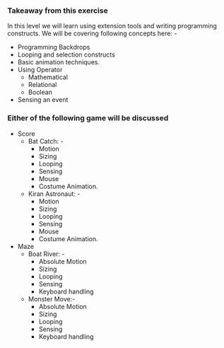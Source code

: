 ### Takeaway from this exercise

In this level we will learn using extension tools and writing programming constructs. We will be covering following concepts here: - 

- Programming Backdrops
- Looping and selection constructs
- Basic animation techniques.
- Using Operator
  - Mathematical
  - Relational
  - Boolean
- Sensing an event

### Either of the following game will be discussed

- Score
  - Bat Catch: -
    - Motion
    - Sizing
    - Looping
    - Sensing 
    - Mouse
    - Costume Animation.
  - Kiran Astronaut: -
    - Motion
    - Sizing
    - Looping
    - Sensing 
    - Mouse
    - Costume Animation.
- Maze
  - Boat River: -
    - Absolute Motion
    - Sizing
    - Looping
    - Sensing 
    - Keyboard handling
  - Monster Move:-
    - Absolute Motion
    - Sizing
    - Looping
    - Sensing 
    - Keyboard handling

